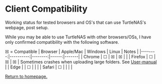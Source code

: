 # Client Compatibility

Working status for tested browsers and OS's that can use TurtleNAS's webpage, post setup.

While you may be able to use TurtleNAS with other browsers/OSs, I have only confirmed compatibility with the following software.

☒ = Compatible
| Browser | Apple/Mac | Windows | Linux | Notes |
|--------:|----------:|--------:|------:|-------|
| Chrome  |     ☐     |    ☒    |   ☒   |       |
| Firefox |     ☐     |    ☒    |   ☒   |   Sometimes crashes when uploading large folders. See [User-manual](https://github.com/allenc125789/TurtleNAS/blob/main/docs/user-manual.md)    |
| Edge    |           |    ☐    |       |       |
| Safari  |     ☐     |         |       |       |

[Return to homepage.](https://github.com/allenc125789/TurtleNAS/blob/main/README.md#overview)
